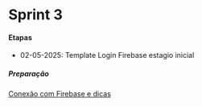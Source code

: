 # Sprint 3 
#### Etapas
- 02-05-2025: Template Login Firebase estagio inicial
##### Preparação 
[Conexão com Firebase e dicas](https://github.com/kasshinokun/Projeto-Integrado-Desenvolvimento-Movel/blob/main/Firebase_Conexao/README.md)
